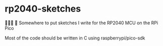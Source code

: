 # rp2040-sketches
📝📝📝
📌 Somewhere to put sketches I write for the RP2040 MCU on the RPi Pico

Most of the code should be written in C using raspberrypi/pico-sdk
